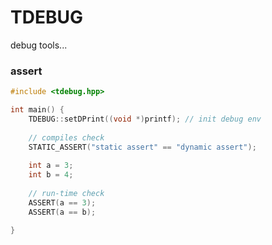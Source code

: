 # TDEBUG
debug tools...



### assert

```c++
#include <tdebug.hpp>

int main() {
    TDEBUG::setDPrint((void *)printf); // init debug env
    
    // compiles check
    STATIC_ASSERT("static assert" == "dynamic assert");
    
    int a = 3;
    int b = 4;
    
    // run-time check
    ASSERT(a == 3);
    ASSERT(a == b);
    
}
```

